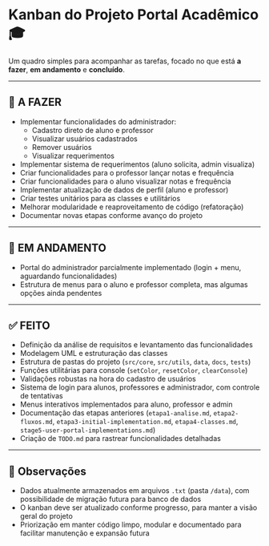 # Kanban do Projeto Portal Acadêmico 🎓

Um quadro simples para acompanhar as tarefas, focado no que está **a fazer**, **em andamento** e **concluído**.

---

## 📌 A FAZER
- Implementar funcionalidades do administrador:
  - Cadastro direto de aluno e professor
  - Visualizar usuários cadastrados
  - Remover usuários
  - Visualizar requerimentos
- Implementar sistema de requerimentos (aluno solicita, admin visualiza)
- Criar funcionalidades para o professor lançar notas e frequência
- Criar funcionalidades para o aluno visualizar notas e frequência
- Implementar atualização de dados de perfil (aluno e professor)
- Criar testes unitários para as classes e utilitários
- Melhorar modularidade e reaproveitamento de código (refatoração)
- Documentar novas etapas conforme avanço do projeto

---

## 🚧 EM ANDAMENTO
- Portal do administrador parcialmente implementado (login + menu, aguardando funcionalidades)
- Estrutura de menus para o aluno e professor completa, mas algumas opções ainda pendentes

---

## ✅ FEITO
- Definição da análise de requisitos e levantamento das funcionalidades
- Modelagem UML e estruturação das classes
- Estrutura de pastas do projeto (`src/core`, `src/utils`, `data`, `docs`, `tests`)
- Funções utilitárias para console (`setColor`, `resetColor`, `clearConsole`)
- Validações robustas na hora do cadastro de usuários
- Sistema de login para alunos, professores e administrador, com controle de tentativas
- Menus interativos implementados para aluno, professor e admin
- Documentação das etapas anteriores (`etapa1-analise.md`, `etapa2-fluxos.md`, `etapa3-initial-implementation.md`, `etapa4-classes.md`, `stage5-user-portal-implementations.md`)
- Criação de `TODO.md` para rastrear funcionalidades detalhadas

---

## 📝 Observações
- Dados atualmente armazenados em arquivos `.txt` (pasta `/data`), com possibilidade de migração futura para banco de dados
- O kanban deve ser atualizado conforme progresso, para manter a visão geral do projeto
- Priorização em manter código limpo, modular e documentado para facilitar manutenção e expansão futura
